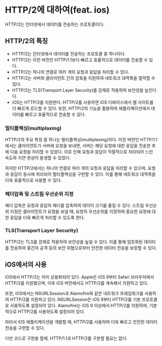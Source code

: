 # HTTP/2에 대하여(feat. ios)

HTTP/2는 인터넷에서 데이터를 전송하는 프로토콜이다.

## HTTP/2의 특징

- HTTP/2는 인터넷에서 데이터를 전송하는 프로토콜 중 하나이다.
- HTTP/2는 이전 버전인 HTTP/1.1보다 빠르고 효율적으로 데이터를 전송할 수 있다.
- HTTP/2는 하나의 연결로 여러 개의 요청과 응답을 처리할 수 있다.
- HTTP/2는 서버와 클라이언트 간의 압축을 지원하여 네트워크 대역폭을 절약할 수 있다.
- HTTP/2는 TLS(Transport Layer Security)를 강제로 적용하여 보안성을 높인다다.
- iOS는 HTTP/2를 지원한다. HTTP/2를 사용하면 iOS 디바이스에서 웹 사이트를 더 빠르게 로드할 수 있다. 또한, HTTP/2의 기능을 활용하여 애플리케이션에서 데이터를 빠르고 효율적으로 전송할 수 있다.

### 멀티플렉싱(multiplaxing)
HTTP/2의 주요 특징 중 하나는 멀티플렉싱(multiplexing)이다. 이전 버전인 HTTP/1.1에서는 클라이언트가 서버에 요청을 보내면, 서버는 해당 요청에 대한 응답을 전송한 후에 다음 요청을 처리할 수 있었다. 이로 인해 요청과 응답이 직렬적으로 처리되어 느린 속도와 지연 현상이 발생할 수 있었다.

하지만 HTTP/2에서는 하나의 연결로 여러 개의 요청과 응답을 처리할 수 있으며, 요청과 응답이 동시에 처리되어 멀티플렉싱을 구현할 수 있다. 이를 통해 네트워크 대역폭을 더욱 효율적으로 사용할 수 있다.

### 헤더압축 및 스트림 우선순위 지정
헤더 압축은 요청과 응답의 헤더를 압축하여 데이터 크기를 줄일 수 있다. 스트림 우선순위 지정은 클라이언트가 요청을 보낼 때, 요청의 우선순위를 지정하여 중요한 요청에 대한 응답을 더욱 빠르게 처리할 수 있도록 한다.

### TLS(Transport Layer Security)
HTTP/2는 TLS를 강제로 적용하여 보안성을 높일 수 있다. 이를 통해 암호화된 데이터를 전송하여 중간자 공격 등의 보안 위협으로부터 안전한 데이터 전송을 보장할 수 있다.

## iOS에서의 사용

iOS에서 HTTP/2는 이미 상용화되어 있다. Apple은 iOS 9부터 Safari 브라우저에서 HTTP/2를 지원했으며, 이후 iOS 버전에서도 HTTP/2를 계속해서 지원하고 있다.

또한, iOS에서는 NSURLSession과 Alamofire와 같은 네트워크 프레임워크를 사용하여 HTTP/2를 지원하고 있다. NSURLSession은 iOS 9부터 HTTP/2를 기본 프로토콜로 사용하도록 설정되어 있다. Alamofire는 iOS 9 이상에서 HTTP/2를 지원하며, 기본적으로 HTTP/2를 사용하도록 설정되어 있다.

따라서 iOS 애플리케이션을 개발할 때, HTTP/2를 사용하여 더욱 빠르고 안전한 데이터 전송을 구현할 수 있다.

다만 코드로 구현을 할때, HTTP/1.1과 HTTP/2를 구분할 필요는 없다.
